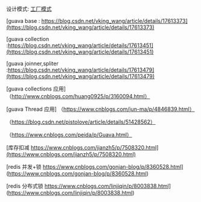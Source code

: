 
设计模式:
  [工厂模式](https://blog.csdn.net/qq_34337272/article/details/80472071)
 
 [guava base : https://blog.csdn.net/vking_wang/article/details/17613373](https://blog.csdn.net/vking_wang/article/details/17613373)
 
 [guava collection :https://blog.csdn.net/vking_wang/article/details/17613451](https://blog.csdn.net/vking_wang/article/details/17613451)
 
 [guava joinner,spliter :https://blog.csdn.net/vking_wang/article/details/17613479](https://blog.csdn.net/vking_wang/article/details/17613479)
 
 [guava collections 应用]（http://www.cnblogs.com/huang0925/p/3160094.html）
 
 [guava Thread 应用] （https://www.cnblogs.com/jun-ma/p/4846839.html）
                     
  （https://blog.csdn.net/pistolove/article/details/51428562）
                     
  （https://www.cnblogs.com/peida/p/Guava.html）
 
 
 [库存扣减  https://www.cnblogs.com/jianzh5/p/7508320.html](https://www.cnblogs.com/jianzh5/p/7508320.html)

 [redis 并发+锁 https://www.cnblogs.com/gonjan-blog/p/8360528.html] (https://www.cnblogs.com/gonjan-blog/p/8360528.html)
 
 [redis 分布式锁  https://www.cnblogs.com/linjiqin/p/8003838.html] (https://www.cnblogs.com/linjiqin/p/8003838.html)
